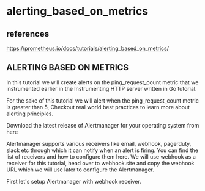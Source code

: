 # alerting_based_on_metrics

## references

<https://prometheus.io/docs/tutorials/alerting_based_on_metrics/>

## ALERTING BASED ON METRICS

In this tutorial we will create alerts on the ping_request_count metric that we instrumented earlier in the Instrumenting HTTP server written in Go tutorial.

For the sake of this tutorial we will alert when the ping_request_count metric is greater than 5, Checkout real world best practices to learn more about alerting principles.

Download the latest release of Alertmanager for your operating system from here

Alertmanager supports various receivers like email, webhook, pagerduty, slack etc through which it can notify when an alert is firing. You can find the list of receivers and how to configure them here. We will use webhook as a receiver for this tutorial, head over to webhook.site and copy the webhook URL which we will use later to configure the Alertmanager.

First let's setup Alertmanager with webhook receiver.
